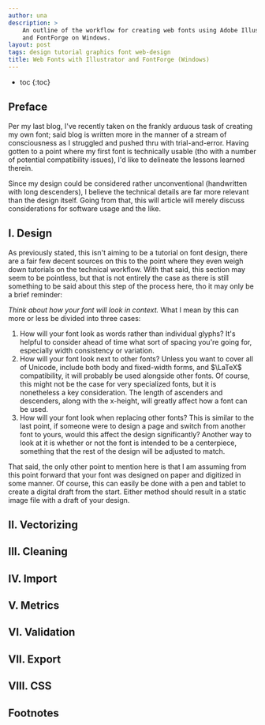 ```yaml
---
author: una
description: >
    An outline of the workflow for creating web fonts using Adobe Illustrator
    and FontForge on Windows.
layout: post
tags: design tutorial graphics font web-design
title: Web Fonts with Illustrator and FontForge (Windows)
---
```


- toc
{:toc}

## Preface

Per my last blog, I've recently taken on the frankly arduous task of creating
my own font; said blog is written more in the manner of a stream of
consciousness as I struggled and pushed thru with trial-and-error. Having gotten
to a point where my first font is technically usable (tho with a number
of potential compatibility issues), I'd like to delineate the lessons learned
therein.

Since my design could be considered rather unconventional (handwritten with
long descenders), I believe the technical details are far more relevant than
the design itself. Going from that, this will article will merely discuss
considerations for software usage and the like.

## I. Design

As previously stated, this isn't aiming to be a tutorial on font design, there
are a fair few decent sources on this to the point where they even weigh down
tutorials on the technical workflow. With that said, this section may seem to
be pointless, but that is not entirely the case as there is still something to
be said about this step of the process here, tho it may only be a brief
reminder:

_Think about how your font will look in context._ What I mean by this can more
or less be divided into three cases:

1.  How will your font look as words rather than individual glyphs? It's
    helpful to consider ahead of time what sort of spacing you're going for,
    especially width consistency or variation.
2.  How will your font look next to other fonts? Unless you want to cover all
    of Unicode, include both body and fixed-width forms, and $\LaTeX$
    compatibility, it will probably be used alongside other fonts. Of course,
    this might not be the case for very specialized fonts, but it is
    nonetheless a key consideration. The length of ascenders and descenders,
    along with the x-height, will greatly affect how a font can be used.
3.  How will your font look when replacing other fonts? This is similar to the
    last point, if someone were to design a page and switch from another font
    to yours, would this affect the design significantly? Another way to look
    at it is whether or not the font is intended to be a centerpiece, something
    that the rest of the design will be adjusted to match.

That said, the only other point to mention here is that I am assuming from this
point forward that your font was designed on paper and digitized in some
manner. Of course, this can easily be done with a pen and tablet to create a
digital draft from the start. Either method should result in a static image
file with a draft of your design.

## II. Vectorizing



## III. Cleaning

## IV. Import

## V. Metrics

## VI. Validation

## VII. Export

## VIII. CSS

## Footnotes
